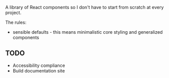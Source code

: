 A library of React components so I don't have to start from scratch at every project.

The rules:

- sensible defaults - this means minimalistic core styling and generalized components

## TODO

- Accessibility compliance
- Build documentation site
